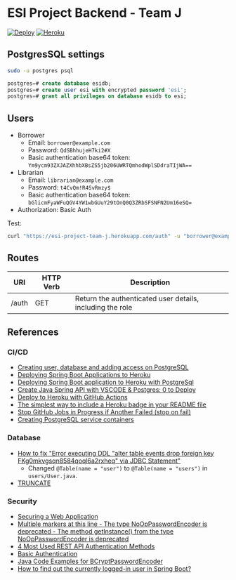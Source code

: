 # ESI Project Backend - Team J

[![Deploy](https://github.com/chaosrun/ESI-project-backend/actions/workflows/heroku-deploy.yml/badge.svg)](https://github.com/chaosrun/ESI-project-backend/actions/workflows/heroku-deploy.yml) [![Heroku](https://pyheroku-badge.herokuapp.com/?app=esi-project-team-j&style=flat)](https://esi-project-team-j.herokuapp.com) 

## PostgresSQL settings

```bash
sudo -u postgres psql
```

```sql
postgres=# create database esidb;
postgres=# create user esi with encrypted password 'esi';
postgres=# grant all privileges on database esidb to esi;
```

## Users

- Borrower
    - Email: `borrower@example.com`
    - Password: `QdSBhhujeH7ki2#X`
    - Basic authentication base64 token: `Ym9ycm93ZXJAZXhhbXBsZS5jb206UWRTQmhodWplSDdraTIjWA==`
- Librarian
    - Email: `librarian@example.com`
    - Password: `t4CvQm!R4SvRmzy$`
    - Basic authentication base64 token: `bGlicmFyaWFuQGV4YW1wbGUuY29tOnQ0Q3ZRbSFSNFN2Um16eSQ=`
- Authorization: Basic Auth

Test:

```bash
curl "https://esi-project-team-j.herokuapp.com/auth" -u "borrower@example.com:QdSBhhujeH7ki2#X"
```

## Routes

| URI   | HTTP Verb | Description                                           |
|-------|-----------|-------------------------------------------------------|
| /auth | GET       | Return the authenticated user details, including the role |

## References

### CI/CD

- [Creating user, database and adding access on PostgreSQL](https://medium.com/coding-blocks/creating-user-database-and-adding-access-on-postgresql-8bfcd2f4a91e)
- [Deploying Spring Boot Applications to Heroku](https://devcenter.heroku.com/articles/deploying-spring-boot-apps-to-heroku)
- [Deploying Spring Boot application to Heroku with PostgreSql](https://levelup.gitconnected.com/deploying-spring-boot-application-to-heroku-with-postgresql-dc94f193464c)
- [Create Java Spring API with VSCODE & Postgres: 0 to Deploy ](https://dev.to/alexmercedcoder/create-java-spring-api-with-vscode-postgres-0-to-deploy-142)
- [Deploy to Heroku with GitHub Actions](https://remarkablemark.org/blog/2021/03/12/github-actions-deploy-to-heroku/)
- [The simplest way to include a Heroku badge in your README file](https://github.com/dhalenok/pyheroku-badge)
- [Stop GitHub Jobs in Progress if Another Failed (stop on fail)](https://stackoverflow.com/questions/67488957/stop-github-jobs-in-progress-if-another-failed-stop-on-fail)
- [Creating PostgreSQL service containers](https://docs.github.com/en/actions/using-containerized-services/creating-postgresql-service-containers)

### Database

- [How to fix "Error executing DDL "alter table events drop foreign key FKg0mkvgsqn8584qoql6a2rxheq" via JDBC Statement"](https://stackoverflow.com/a/56206827)
    - Changed `@Table(name = "user")` to `@Table(name = "users")` in `users/User.java`.
- [TRUNCATE](https://www.postgresql.org/docs/current/sql-truncate.html)

### Security

- [Securing a Web Application](https://spring.io/guides/gs/securing-web/)
- [Multiple markers at this line - The type NoOpPasswordEncoder is deprecated - The method getInstance() from the type NoOpPasswordEncoder is deprecated](https://stackoverflow.com/questions/52134823/multiple-markers-at-this-line-the-type-nooppasswordencoder-is-deprecated-the)
- [4 Most Used REST API Authentication Methods](https://blog.restcase.com/4-most-used-rest-api-authentication-methods/)
- [Basic Authentication](https://mixedanalytics.com/knowledge-base/api-connector-encode-credentials-to-base-64/)
- [Java Code Examples for BCryptPasswordEncoder](https://www.tabnine.com/code/java/classes/org.springframework.security.crypto.bcrypt.BCryptPasswordEncoder)
- [How to find out the currently logged-in user in Spring Boot?](https://stackoverflow.com/a/51944119)
